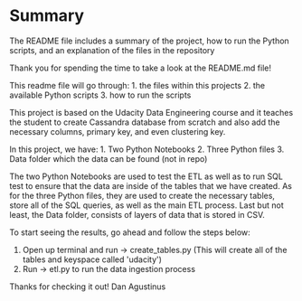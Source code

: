 # Summary
The README file includes a summary of the project, how to run the Python scripts, and an explanation of the files in the repository

Thank you for spending the time to take a look at the README.md file!

This readme file will go through:
    1. the files within this projects
    2. the available Python scripts
    3. how to run the scripts
    
This project is based on the Udacity Data Engineering course and it teaches the student to create Cassandra database from scratch and also add the necessary columns, primary key, and even clustering key. 

In this project, we have:
    1. Two Python Notebooks
    2. Three Python files
    3. Data folder which the data can be found (not in repo)
    
The two Python Notebooks are used to test the ETL as well as to run SQL test to ensure that the data are inside of the tables that we have created. As for the three Python files, they are used to create the necessary tables, store all of the SQL queries, as well as the main ETL process. Last but not least, the Data folder, consists of layers of data that is stored in CSV.

To start seeing the results, go ahead and follow the steps below:
  1. Open up terminal and run -> create_tables.py (This will create all of the tables and keyspace called 'udacity')
  2. Run -> etl.py to run the data ingestion process
    

Thanks for checking it out!
Dan Agustinus
